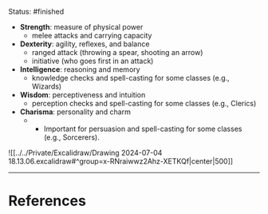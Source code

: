 Status: #finished 
- **Strength**: measure of physical power
	- melee attacks and carrying capacity
- **Dexterity**: agility, reflexes, and balance
	- ranged attack (throwing a spear, shooting an arrow)
	- initiative (who goes first in an attack)
- **Intelligence**: reasoning and memory
	- knowledge checks and spell-casting for some classes (e.g., Wizards) 
- **Wisdom**: perceptiveness and intuition
	- perception checks and spell-casting for some classes (e.g., Clerics) 
- **Charisma**: personality and charm 
	- - Important for persuasion and spell-casting for some classes (e.g., Sorcerers).

![[../../Private/Excalidraw/Drawing 2024-07-04 18.13.06.excalidraw#^group=x-RNraiwwz2Ahz-XETKQf|center|500]]







---
# References
